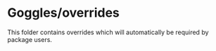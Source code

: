 # Goggles/overrides

This folder contains overrides which will automatically be required by package users.
